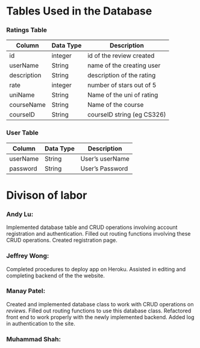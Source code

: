 # Tables Used in the Database

### Ratings Table
| Column       | Data Type | Description              |
|--------------|-----------|--------------------------|
| id           | integer   | id of the review created |
| userName     | String    | name of the creating user|
| description  | String    | description of the rating|
| rate         | integer   | number of stars out of 5 |
| uniName      | String    | Name of the uni of rating|
| courseName   | String    | Name of the course       |
| courseID     | String    | courseID string (eg CS326)|

### User Table
| Column       | Data Type | Description              |
|--------------|-----------|--------------------------|
| userName     | String    | User’s userName          |
| password 	   | String    | User’s Password          |

# Divison of labor

### Andy Lu:
Implemented database table and CRUD operations involving account registration and authentication. Filled out routing functions involving these CRUD operations. Created registration page.

### Jeffrey Wong:
Completed procedures to deploy app on Heroku. Assisted in editing and completing backend of the the website.

### Manay Patel:
Created and implemented database class to work with CRUD operations on _reviews_. Filled out routing functions to use this database class. Refactored front end to work properly with the newly implemented backend. Added log in authentication to the site.

### Muhammad Shah:
